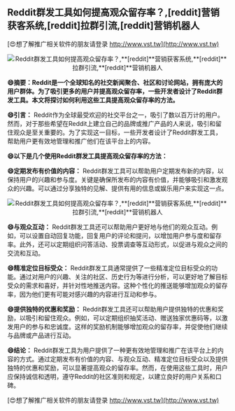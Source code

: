 ## **Reddit群发工具如何提高观众留存率？,**[reddit]**营销获客系统,**[reddit]**拉群引流,**[reddit]**营销机器人**

[😍想了解推广相关软件的朋友请登录 http://www.vst.tw](http://www.vst.tw)

 <center><img src="https://vst.tw/MP4/tuiguang/png/6.png" alt="Reddit群发工具如何提高观众留存率？,**[reddit]**营销获客系统,**[reddit]**拉群引流,**[reddit]**营销机器人"></center>

**😄摘要：Reddit是一个全球知名的社交新闻聚合、社区和讨论网站，拥有庞大的用户群体。为了吸引更多的用户并提高观众留存率，一些开发者设计了Reddit群发工具。本文将探讨如何利用这些工具提高观众留存率的方法。**

**😄引言：**
Reddit作为全球最受欢迎的社交平台之一，吸引了数以百万计的用户。然而，对于那些希望在Reddit上建立自己的品牌或推广产品的人来说，吸引和留住观众是至关重要的。为了实现这一目标，一些开发者设计了Reddit群发工具，帮助用户更有效地管理和推广他们在该平台上的内容。

**😄以下是几个使用Reddit群发工具提高观众留存率的方法：**

**😄定期发布有价值的内容：**
Reddit群发工具可以帮助用户定期发布新的内容，以保持用户的兴趣和参与度。关键是确保所发布的内容有价值，并能够吸引和激发观众的兴趣。可以通过分享独特的见解、提供有用的信息或娱乐用户来实现这一点。

 <center><img src="https://vst.tw/MP4/tuiguang/png/7.png" alt="Reddit群发工具如何提高观众留存率？,**[reddit]**营销获客系统,**[reddit]**拉群引流,**[reddit]**营销机器人"></center>

**😄与观众互动：**
Reddit群发工具还可以帮助用户更好地与他们的观众互动。例如，可以设置自动回复功能，回复用户的评论和提问，以增加用户参与度和留存率。此外，还可以定期组织问答活动、投票调查等互动形式，以促进与观众之间的交流和互动。

**😄精准定位目标受众：**
Reddit群发工具通常提供了一些精准定位目标受众的功能。通过对用户的兴趣、关注的社区、历史行为等进行分析，可以更好地了解目标受众的需求和喜好，并针对性地推送内容。这种个性化的推送能够增加观众的留存率，因为他们更有可能对感兴趣的内容进行互动和参与。

**😄提供独特的优惠和奖励：**
Reddit群发工具还可以帮助用户提供独特的优惠和奖励，以吸引和留住观众。例如，可以定期组织抽奖活动、赠送独家优惠码等，以激发用户的参与和忠诚度。这样的奖励机制能够增加观众的留存率，并促使他们继续与品牌或产品进行互动。

**😄结论：**
Reddit群发工具为用户提供了一种更有效地管理和推广在该平台上的内容的方式。通过定期发布有价值的内容、与观众互动、精准定位目标受众以及提供独特的优惠和奖励，可以显著提高观众的留存率。然而，在使用这些工具时，用户应保持诚信和透明，遵守Reddit的社区准则和规定，以建立良好的用户关系和口碑。

[😍想了解推广相关软件的朋友请登录 http://www.vst.tw](http://www.vst.tw)



